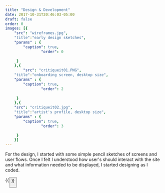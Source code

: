 ```yaml
---
title: "Design & Development"
date: 2017-10-31T20:46:03-05:00
draft: false
order: 0
images: [{
    "src": "wireframes.jpg",
    "title":"early design sketches",
    "params" : {
        "caption": true,
                "order": 0
   
     }
    },{
        "src": "critiqueit01.PNG",
    "title":"onboarding screen, desktop size",
    "params" : {
        "caption": true,
                "order": 2
   
     }
    },{
    "src": "critiqueit02.jpg",
    "title":"artist's profile, desktop size",
    "params" : {
        "caption": true,
                "order": 3
   
     }
    }]
---
```

For the design, I started with some simple pencil sketches of screens and user flows. Once I felt I understood how user's should interact with the site and what information needed to be displayed, I started designing as I coded. 

{{<button title="live version" link="http://critique-it.herokuapp.com/#/" class="btn-secondary">}}
